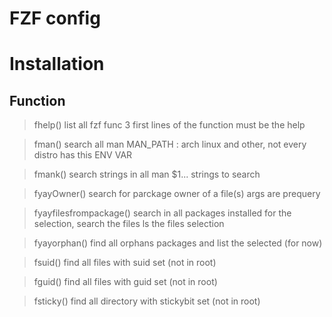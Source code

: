 # FZF config

# Installation

## Function
>fhelp()
>	 list all fzf func
>	 3 first lines of the function must be
>	 the help

>fman()
>	 search all man
>	 MAN_PATH : arch linux and other, not every distro has this ENV VAR

>fmank()
>	 search strings in all man
>	 $1... strings to search

>fyayOwner()
>	 search for parckage owner of a file(s)
>	 args are prequery

>fyayfilesfrompackage()
>	 search in all packages installed
>	 for the selection,  search the files
>	 ls the files selection

>fyayorphan()
>	 find all orphans packages and list the selected (for now)

>fsuid()
>	 find all files with suid set (not in root)

>fguid()
>	 find all files with guid set (not in root)
	
>fsticky()
>	 find all directory with stickybit set (not in root)
	
	
